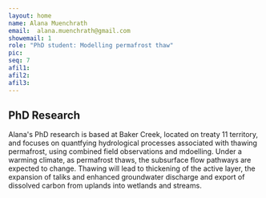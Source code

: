 ```yaml
---
layout: home
name: Alana Muenchrath 
email:  alana.muenchrath@gmail.com
showemail: 1    
role: "PhD student: Modelling permafrost thaw"
pic: 
seq: 7
afil1:
afil2:
afil3:
---
```


## PhD Research

Alana's PhD research is based at Baker Creek, located on treaty 11 territory, and focuses on quantfying hydrological processes associated with thawing permafrost, using combined field observations and mdoelling. Under a warming climate, as permafrost thaws, the subsurface flow pathways are expected to change. Thawing will lead to thickening of the active layer, the expansion of taliks and enhanced groundwater discharge and export of dissolved carbon from uplands into wetlands and streams.
